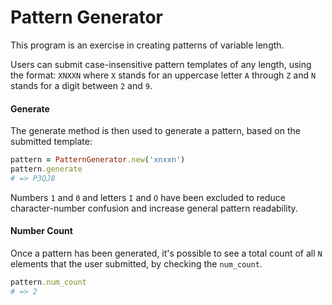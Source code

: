 # Pattern Generator

This program is an exercise in creating patterns of variable length.

Users can submit case-insensitive pattern templates of any length, using the format: `XNXXN`
where `X` stands for an uppercase letter `A` through `Z` and `N` stands for a digit between `2` and `9`.

#### Generate

The generate method is then used to generate a pattern, based on the submitted template:

```ruby
pattern = PatternGenerator.new('xnxxn')
pattern.generate
# => P3QJ8
```

Numbers `1` and `0` and letters `I` and `O` have been excluded to reduce character-number confusion and
increase general pattern readability.

#### Number Count

Once a pattern has been generated, it's possible to see a total count of all `N` elements that the user submitted, by checking the `num_count`.

```ruby
pattern.num_count
# => 2
```
